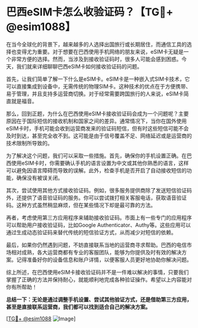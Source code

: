 # 巴西eSIM卡怎么收验证码？【TG💪+ @esim1088】

在当今全球化的背景下，越来越多的人选择出国旅行或长期居住，而通信工具的选择也变得尤为重要。对于想要在巴西使用手机网络的朋友来说，eSIM卡无疑是一个非常方便的选择。然而，当涉及到接收验证码时，很多人可能会感到困惑。今天，我们就来详细聊聊巴西eSIM卡如何接收验证码的问题。

首先，让我们简单了解一下什么是eSIM卡。eSIM卡是一种嵌入式SIM卡技术，它可以直接集成到设备中，无需传统的物理SIM卡。这种技术的优点在于方便携带、易于管理，并且支持多运营商切换。对于经常需要跨国旅行的人来说，eSIM卡简直就是福音。

那么，回到正题，为什么在巴西使用eSIM卡接收验证码会成为一个问题呢？主要原因在于国际短信的接收机制和国家之间的差异。通常情况下，当你在国外使用eSIM卡时，手机可能会收到运营商发来的验证码短信，但有时这些短信可能不会及时到达，甚至完全收不到。这可能是由于信号覆盖不足、网络延迟或是运营商的技术限制所导致的。

为了解决这个问题，我们可以采取一些措施。首先，确保你的手机设置正确。在巴西使用eSIM卡时，你需要确认手机的语言设置为中文或其他你熟悉的语言，这样可以避免因语言障碍而导致的误解。此外，检查手机是否开启了自动接收短信的功能，确保没有被误关闭。

其次，尝试使用其他方式接收验证码。例如，很多服务提供商除了发送短信验证码外，还提供了语音验证码的服务。你可以尝试拨打相关客服电话，获取语音验证码。这种方式虽然稍显麻烦，但在某些情况下却是最可靠的方法。

再者，考虑使用第三方应用程序来辅助接收验证码。市面上有一些专门的应用程序可以帮助用户接收验证码，比如Google Authenticator、Authy等。这些应用可以通过生成动态验证码来替代传统的短信验证方式，从而减少对短信的依赖。

最后，如果你仍然遇到问题，不妨直接联系当地的运营商寻求帮助。巴西的电信市场相对成熟，各大运营商都有专业的客服团队，能够为你提供及时有效的解决方案。记得准备好你的设备信息和账户详情，以便客服人员更好地协助你解决问题。

综上所述，在巴西使用eSIM卡接收验证码并不是一件难以解决的事情，只要我们掌握了正确的方法并保持耐心，就能顺利地完成各种验证操作。希望以上内容能对你有所帮助！

**总结一下：无论是通过调整手机设置、尝试其他验证方式，还是借助第三方应用，甚至是直接联系运营商，我们都可以找到适合自己的解决方案。**

[[TG💪+ @esim1088](https://t.me/s/esim1088) ![Image](https://i.postimg.cc/4NQfJmqS/Snipaste-2025-05-13-00-14-12.png)]